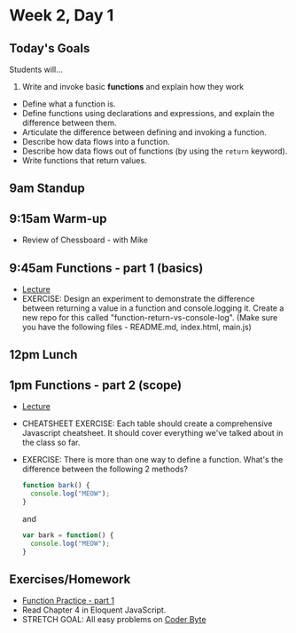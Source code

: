 # Week 2, Day 1

## Today's Goals

Students will...

1. Write and invoke basic **functions** and explain how they work
  - Define what a function is.
  - Define functions using declarations and expressions, and explain the difference between them.
  - Articulate the difference between defining and invoking a function.
  - Describe how data flows into a function.
  - Describe how data flows out of functions (by using the `return` keyword).
  - Write functions that return values.

## 9am Standup

## 9:15am Warm-up

- Review of Chessboard - with Mike

## 9:45am Functions - part 1 (basics)

- [Lecture](https://github.com/gSchool/g11-course-info/blob/master/unit02/lectures/functions-and-scope/functions.md)
- EXERCISE: Design an experiment to demonstrate the difference between returning a value in a function and console.logging it. Create a new repo for this called "function-return-vs-console-log". (Make sure you have the following files - README.md, index.html, main.js)

## 12pm Lunch

## 1pm Functions - part 2 (scope)

- [Lecture](https://github.com/gSchool/g11-course-info/blob/master/unit02/lectures/functions-and-scope/scope.md)
- CHEATSHEET EXERCISE: Each table should create a comprehensive Javascript cheatsheet.  It should cover everything we've talked about in the class so far.
- EXERCISE: There is more than one way to define a function.  What's the difference between the following 2 methods?

    ```javascript
    function bark() {
      console.log("MEOW");
    }
    ```

    and

    ```javascript
    var bark = function() {
      console.log("MEOW");
    }
    ```

## Exercises/Homework

- [Function Practice - part 1](https://github.com/gSchool/js-functions-part1)
- Read Chapter 4 in Eloquent JavaScript.
- STRETCH GOAL: All easy problems on [Coder Byte](http://coderbyte.com/CodingArea/Challenges/)
